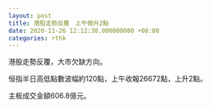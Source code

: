 ```yaml
---
layout: post
title: 港股走勢反覆　上午微升2點
date: 2020-11-26 12:12:38.000000000 +08:00
categories: rthk
---
```


港股走勢反覆，大市欠缺方向。

恒指半日高低點數波幅約120點，上午收報26672點，上升2點。

主板成交金額606.8億元。
